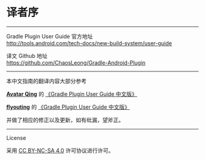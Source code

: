 # 译者序
---

Gradle Plugin User Guide 官方地址  
<http://tools.android.com/tech-docs/new-build-system/user-guide>

译文 Github 地址  
<https://github.com/ChaosLeong/Gradle-Android-Plugin>

---
本中文指南的翻译内容大部分参考

[**Avatar Qing**][1] 的 [《Gradle Plugin User Guide 中文版》][2]

[**flyouting**][3] 的 [《Gradle Plugin User Guide 中文版》][4]

并做了相应的修正以及更新，如有纰漏，望斧正。

---
License

采用 [CC BY-NC-SA 4.0][5] 许可协议进行许可。

[1]: https://github.com/AvatarQing
[2]: https://www.gitbook.com/book/avatarqing/gradlepluginuserguidechineseverision/details
[3]: https://github.com/flyouting
[4]: https://www.gitbook.com/book/flyouting/gradle-plugin-user-guide-cn/details
[5]: https://creativecommons.org/licenses/by-nc-sa/4.0/